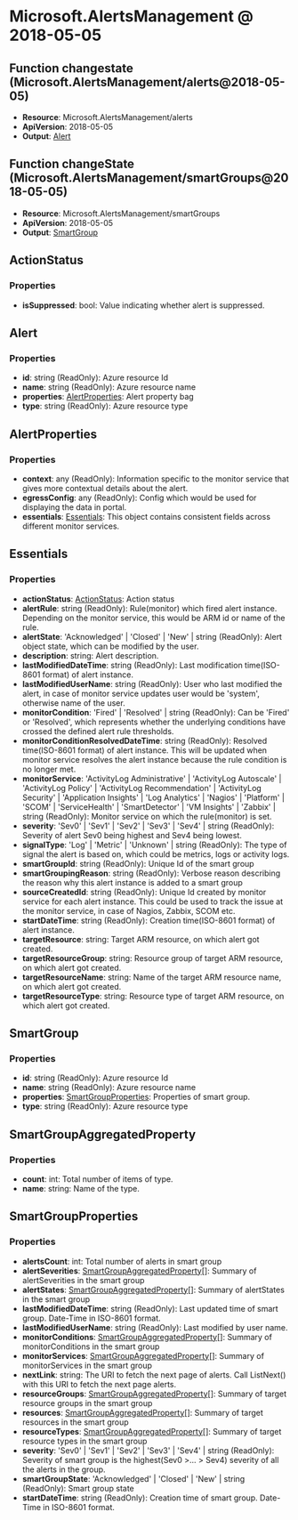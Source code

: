 # Microsoft.AlertsManagement @ 2018-05-05

## Function changestate (Microsoft.AlertsManagement/alerts@2018-05-05)
* **Resource**: Microsoft.AlertsManagement/alerts
* **ApiVersion**: 2018-05-05
* **Output**: [Alert](#alert)

## Function changeState (Microsoft.AlertsManagement/smartGroups@2018-05-05)
* **Resource**: Microsoft.AlertsManagement/smartGroups
* **ApiVersion**: 2018-05-05
* **Output**: [SmartGroup](#smartgroup)

## ActionStatus
### Properties
* **isSuppressed**: bool: Value indicating whether alert is suppressed.

## Alert
### Properties
* **id**: string (ReadOnly): Azure resource Id
* **name**: string (ReadOnly): Azure resource name
* **properties**: [AlertProperties](#alertproperties): Alert property bag
* **type**: string (ReadOnly): Azure resource type

## AlertProperties
### Properties
* **context**: any (ReadOnly): Information specific to the monitor service that gives more contextual details about the alert.
* **egressConfig**: any (ReadOnly): Config which would be used for displaying the data in portal.
* **essentials**: [Essentials](#essentials): This object contains consistent fields across different monitor services.

## Essentials
### Properties
* **actionStatus**: [ActionStatus](#actionstatus): Action status
* **alertRule**: string (ReadOnly): Rule(monitor) which fired alert instance. Depending on the monitor service,  this would be ARM id or name of the rule.
* **alertState**: 'Acknowledged' | 'Closed' | 'New' | string (ReadOnly): Alert object state, which can be modified by the user.
* **description**: string: Alert description.
* **lastModifiedDateTime**: string (ReadOnly): Last modification time(ISO-8601 format) of alert instance.
* **lastModifiedUserName**: string (ReadOnly): User who last modified the alert, in case of monitor service updates user would be 'system', otherwise name of the user.
* **monitorCondition**: 'Fired' | 'Resolved' | string (ReadOnly): Can be 'Fired' or 'Resolved', which represents whether the underlying conditions have crossed the defined alert rule thresholds.
* **monitorConditionResolvedDateTime**: string (ReadOnly): Resolved time(ISO-8601 format) of alert instance. This will be updated when monitor service resolves the alert instance because the rule condition is no longer met.
* **monitorService**: 'ActivityLog Administrative' | 'ActivityLog Autoscale' | 'ActivityLog Policy' | 'ActivityLog Recommendation' | 'ActivityLog Security' | 'Application Insights' | 'Log Analytics' | 'Nagios' | 'Platform' | 'SCOM' | 'ServiceHealth' | 'SmartDetector' | 'VM Insights' | 'Zabbix' | string (ReadOnly): Monitor service on which the rule(monitor) is set.
* **severity**: 'Sev0' | 'Sev1' | 'Sev2' | 'Sev3' | 'Sev4' | string (ReadOnly): Severity of alert Sev0 being highest and Sev4 being lowest.
* **signalType**: 'Log' | 'Metric' | 'Unknown' | string (ReadOnly): The type of signal the alert is based on, which could be metrics, logs or activity logs.
* **smartGroupId**: string (ReadOnly): Unique Id of the smart group
* **smartGroupingReason**: string (ReadOnly): Verbose reason describing the reason why this alert instance is added to a smart group
* **sourceCreatedId**: string (ReadOnly): Unique Id created by monitor service for each alert instance. This could be used to track the issue at the monitor service, in case of Nagios, Zabbix, SCOM etc.
* **startDateTime**: string (ReadOnly): Creation time(ISO-8601 format) of alert instance.
* **targetResource**: string: Target ARM resource, on which alert got created.
* **targetResourceGroup**: string: Resource group of target ARM resource, on which alert got created.
* **targetResourceName**: string: Name of the target ARM resource name, on which alert got created.
* **targetResourceType**: string: Resource type of target ARM resource, on which alert got created.

## SmartGroup
### Properties
* **id**: string (ReadOnly): Azure resource Id
* **name**: string (ReadOnly): Azure resource name
* **properties**: [SmartGroupProperties](#smartgroupproperties): Properties of smart group.
* **type**: string (ReadOnly): Azure resource type

## SmartGroupAggregatedProperty
### Properties
* **count**: int: Total number of items of type.
* **name**: string: Name of the type.

## SmartGroupProperties
### Properties
* **alertsCount**: int: Total number of alerts in smart group
* **alertSeverities**: [SmartGroupAggregatedProperty](#smartgroupaggregatedproperty)[]: Summary of alertSeverities in the smart group
* **alertStates**: [SmartGroupAggregatedProperty](#smartgroupaggregatedproperty)[]: Summary of alertStates in the smart group
* **lastModifiedDateTime**: string (ReadOnly): Last updated time of smart group. Date-Time in ISO-8601 format.
* **lastModifiedUserName**: string (ReadOnly): Last modified by user name.
* **monitorConditions**: [SmartGroupAggregatedProperty](#smartgroupaggregatedproperty)[]: Summary of monitorConditions in the smart group
* **monitorServices**: [SmartGroupAggregatedProperty](#smartgroupaggregatedproperty)[]: Summary of monitorServices in the smart group
* **nextLink**: string: The URI to fetch the next page of alerts. Call ListNext() with this URI to fetch the next page alerts.
* **resourceGroups**: [SmartGroupAggregatedProperty](#smartgroupaggregatedproperty)[]: Summary of target resource groups in the smart group
* **resources**: [SmartGroupAggregatedProperty](#smartgroupaggregatedproperty)[]: Summary of target resources in the smart group
* **resourceTypes**: [SmartGroupAggregatedProperty](#smartgroupaggregatedproperty)[]: Summary of target resource types in the smart group
* **severity**: 'Sev0' | 'Sev1' | 'Sev2' | 'Sev3' | 'Sev4' | string (ReadOnly): Severity of smart group is the highest(Sev0 >... > Sev4) severity of all the alerts in the group.
* **smartGroupState**: 'Acknowledged' | 'Closed' | 'New' | string (ReadOnly): Smart group state
* **startDateTime**: string (ReadOnly): Creation time of smart group. Date-Time in ISO-8601 format.

